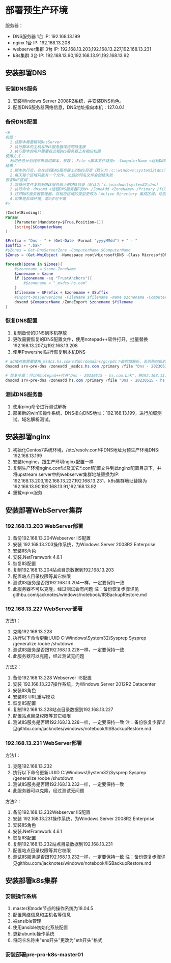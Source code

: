 # 部署预生产环境

服务器：
* DNS服务器			1台			IP: 192.168.13.199
* nginx				1台			IP: 192.168.13.208
* webserver集群		3台			IP: 192.168.13.203,192.168.13.227,192.168.13.231
* k8s集群			3台			IP: 192.168.13.90,192.168.13.91,192.168.13.92



## 安装部署DNS

### 安装DNS服务
1. 安装Windows Server 2008R2系统，并安装DNS角色。
2. 配置DNS服务器网络信息，DNS地址指向本机：127.0.0.1

### 备份DNS配置
```powershell
<#
前提：
  1.该脚本需要模块DnsServer
  2.执行脚本的主机与DNS服务器保持网络连接
  3.执行脚本的用户需要在远程DNS服务器上有相应权限
使用方式：
  利用任务计划程序来调用脚本，参数：-File <脚本文件路径> -ComputerName <远程DNS服务器FQDN> -ErrorAction SilentlyContinue
结果：
  1.脚本执行后，会在远程DNS服务器上的DNS目录（默认为：c:\windows\system32\dns）生成DNS区域的备份文件（AD类型）
  2.每天每个区域只能有一个文件，之后的同名文件会创建失败
恢复DNS区域：
  1.将备份文件复制到DNS服务器上的DNS目录（默认为：c:\windows\system32\dns）
  2.执行命令：dnscmd <远程DNS服务器FQDN> /ZoneAdd <ZoneName> /Primary /file <备份的区域文件名> /load
  3.打开DNS服务器管理器，将相应区域的类型更改为：Active Directory 集成区域，动态类型更改为：安全
  4.如果是非域环境，第3步可不做
#>

[CmdletBinding()]
Param(
    [Parameter(Mandatory=$True,Position=1)]
    [string]$ComputerName
)

$Prefix = "Dns - " + (Get-Date -Format "yyyyMMdd") + " - " 
$Suffix = ".bak"
#$Zones = Get-DnsServerZone -ComputerName $ComputerName
$Zones = (Get-WmiObject -Namespace root\MicrosoftDNS -Class MicrosoftDNS_Zone -ComputerName $ComputerName).Name

foreach($zone in $Zones){
    #$zonename = $zone.ZoneName
    $zonename = $zone
    if ($zonename -eq "TrustAnchors"){
        #$zonename = "_msdcs.hs.com"
    }
    $filename = $Prefix + $zonename + $Suffix
    #Export-DnsServerZone -FileName $filename -Name $zonename -ComputerName $ComputerName
    dnscmd $ComputerName /ZoneExport $zonename $filename
}
```


### 恢复DNS配置
1. 复制备份的DNS到本机存放
2. 更改需要恢复的DNS配置文件，使用notepad++软件打开，批量替换192.168.13.207为192.168.13.208
3. 使用Powershell进行恢复到本机DNS

```Powershell
# ad域对象需要使用_msdcs.hs.com下的dc/domains/gc/pdc下面的域解析，否则指向新的DNS无法登录域
dnscmd srv-pre-dns /zoneadd _msdcs.hs.com /primary /file "Dns - 20230515 - _msdcs.hs.com.bak" /load
  
# 恢复步骤：可以用notepad++打开"Dns - 20230515 - hs.com.bak"，把192.168.13.207批量替换为192.168.13.208
dnscmd srv-pre-dns /zoneadd hs.com /primary /file "Dns - 20230515 - hs.com.bak" /load
```

### 测试DNS服务器
1. 使用ping命令进行测试解析
2. 部署新的win10操作系统，DNS指向DNS地址：192.168.13.199，进行加域测试、域名解析测试。




## 安装部署nginx
1. 初始化Centos7系统环境，/etc/resolv.conf中DNS地址为预生产环境DNS: 192.168.13.199
2. 安装tengine，跟生产环境nginx配置一样
3. 复制生产环境nginx.conf以及其它*.conf配置文件到此nginx配置目录下，并将upstream server中的webserver集群地址替换为IP: 192.168.13.203,192.168.13.227,192.168.13.231、k8s集群地址替换为192.168.13.90,192.168.13.91,192.168.13.92
4. 重载nginx服务



## 安装部署WebServer集群

### 192.168.13.203 WebServer部署
1. 备份192.168.13.204Webserver IIS配置
2. 安装 192.168.13.203操作系统，为Windows Server 2008R2 Enterprise
3. 安装IIS角色
4. 安装.NetFramwork 4.6.1 
5. 恢复IIS配置
6. 复制192.168.13.204站点目录数据到192.168.13.203
7. 配置站点目录权限等其它权限
8. 测试IIS服务是否跟192.168.13.204一样，一定要保持一致
9. 此服务器不可以克隆，经过测试会有问题
注：备份恢复步骤详见githbu.com/jacknotes/windows/notebook/IISBackupRestore.md


### 192.168.13.227 WebServer部署

方法1：
1. 克隆192.168.13.228
2. 执行以下命令更新UUID
C:\Windows\System32\Sysprep 
Sysprep /generalize /oobe /shutdown
3. 测试IIS服务是否跟192.168.13.228一样，一定要保持一致
4. 此服务器可以克隆，经过测试无问题

方法2：
1. 备份192.168.13.228 Webserver IIS配置
2. 安装 192.168.13.227操作系统，为Windows Server 2012R2 Datacenter
3. 安装IIS角色
4. 安装IIS URL重写模块
5. 恢复IIS配置
6. 复制192.168.13.228站点目录数据到192.168.13.227
7. 配置站点目录权限等其它权限
8. 测试IIS服务是否跟192.168.13.228一样，一定要保持一致
注：备份恢复步骤详见githbu.com/jacknotes/windows/notebook/IISBackupRestore.md


### 192.168.13.231 WebServer部署

方法1：
1. 克隆192.168.13.232
2. 执行以下命令更新UUID
C:\Windows\System32\Sysprep 
Sysprep /generalize /oobe /shutdown
3. 测试IIS服务是否跟192.168.13.232一样，一定要保持一致
4. 此服务器可以克隆，经过测试无问题

方法2：
1. 备份192.168.13.232Webserver IIS配置
2. 安装 192.168.13.231操作系统，为Windows Server 2008R2 Enterprise
3. 安装IIS角色
4. 安装.NetFramwork 4.6.1 
5. 恢复IIS配置
6. 复制192.168.13.232站点目录数据到192.168.13.231
7. 配置站点目录权限等其它权限
8. 测试IIS服务是否跟192.168.13.232一样，一定要保持一致
注：备份恢复步骤详见githbu.com/jacknotes/windows/notebook/IISBackupRestore.md



## 安装部署k8s集群

### 安装操作系统
1. master和node节点的操作系统为18.04.5
2. 配置网络信息和主机名等信息
3. 被ansible管理
4. 使用ansible初始化系统配置
5. 更新ubuntu操作系统
6. 将网卡名称由"ens开头"更改为"eth开头"格式


### 安装部署pre-pro-k8s-master01






